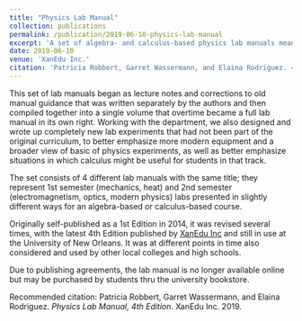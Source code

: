 ```yaml
---
title: "Physics Lab Manual"
collection: publications
permalink: /publication/2019-06-10-physics-lab-manual
excerpt: 'A set of algebra- and calculus-based physics lab manuals meant to accompany 1st and 2nd semester general physics courses.'
date: 2019-06-10
venue: 'XanEdu Inc.'
citation: 'Patricia Robbert, Garret Wassermann, and Elaina Rodriguez. <i>Physics Lab Manual, 4th Edition</i>. XanEdu Inc. 2019.'
---
```

This set of lab manuals began as lecture notes and corrections to old manual guidance that was written separately by the authors and then compiled together into a single volume that overtime became a full lab manual in its own right. Working with the department, we also designed and wrote up completely new lab experiments that had not been part of the original curriculum, to better emphasize more modern equipment and a broader view of basic of physics experiments, as well as better emphasize situations in which calculus might be useful for students in that track.

The set consists of 4 different lab manuals with the same title; they represent 1st semester (mechanics, heat) and 2nd semester (electromagnetism, optics, modern physics) labs presented in slightly different ways for an algebra-based or calculus-based course.

Originally self-published as a 1st Edition in 2014, it was revised several times, with the latest 4th Edition published by [XanEdu Inc](https://www.xanedu.com/) and still in use at the University of New Orleans. It was at different points in time also considered and used by other local colleges and high schools.

Due to publishing agreements, the lab manual is no longer available online but may be purchased by students thru the university bookstore.

Recommended citation: Patricia Robbert, Garret Wassermann, and Elaina Rodriguez. <i>Physics Lab Manual, 4th Edition</i>. XanEdu Inc. 2019.
